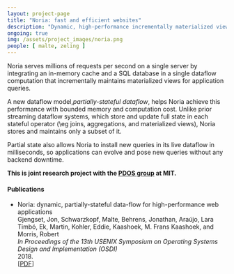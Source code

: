 ```yaml
---
layout: project-page
title: "Noria: fast and efficient websites"
description: "Dynamic, high-performance incrementally materialized views via streaming dataflow."
ongoing: true
img: /assets/project_images/noria.png
people: [ malte, zeling ]
---
```


Noria serves millions of requests per second on a single server by integrating
an in-memory cache and a SQL database in a single dataflow computation that
incrementally maintains materialized views for application queries.

A new dataflow model,_partially-stateful dataflow_, helps Noria achieve
this performance with bounded memory and computation cost. Unlike prior
streaming dataflow systems, which store and update full state in each stateful
operator (\eg joins, aggregations, and materialized views), Noria stores
and maintains only a subset of it.

Partial state also allows Noria to install new queries in its live dataflow in
milliseconds, so applications can evolve and pose new queries without any
backend downtime.

**This is joint research project with the [PDOS group](https://pdos.csail.mit.edu) at MIT.**

#### Publications

 * Noria: dynamic, partially-stateful data-flow for high-performance web applications<br />
   Gjengset, Jon, Schwarzkopf, Malte, Behrens, Jonathan, Araújo, Lara Timbó, Ek, Martin, Kohler, Eddie, Kaashoek, M. Frans Kaashoek, and Morris, Robert<br />
   _In Proceedings of the 13th USENIX Symposium on Operating Systems Design and Implementation (OSDI)_<br />
   2018.<br />
   [[PDF](https://cs.brown.edu/people/malte/pub/papers/2018-osdi-noria.pdf)]
